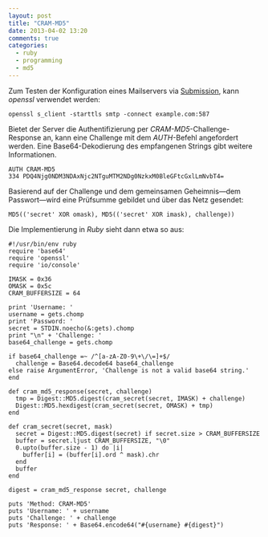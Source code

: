```yaml
---
layout: post
title: "CRAM-MD5"
date: 2013-04-02 13:20
comments: true
categories:
  - ruby
  - programming
  - md5
---
```

Zum Testen der Konfiguration eines Mailservers via
<a href='http://de.wikipedia.org/wiki/Mail_Submission_Agent'>Submission</a>,
kann _openssl_ verwendet werden:

    openssl s_client -starttls smtp -connect example.com:587

Bietet der Server die Authentifizierung per _CRAM-MD5_-Challenge-Response an,
kann eine Challenge mit dem _AUTH_-Befehl angefordert werden.
Eine Base64-Dekodierung des empfangenen Strings gibt weitere Informationen.

    AUTH CRAM-MD5
    334 PDQ4Njg0NDM3NDAxNjc2NTguMTM2NDg0NzkxM0BleGFtcGxlLmNvbT4=

Basierend auf der Challenge und dem gemeinsamen Geheimnis—dem Passwort—wird
eine Prüfsumme gebildet und über das Netz gesendet:

    MD5(('secret' XOR omask), MD5(('secret' XOR imask), challenge))

Die Implementierung in _Ruby_ sieht dann etwa so aus:

    #!/usr/bin/env ruby
    require 'base64'
    require 'openssl'
    require 'io/console'

    IMASK = 0x36
    OMASK = 0x5c
    CRAM_BUFFERSIZE = 64

    print 'Username: '
    username = gets.chomp
    print 'Password: '
    secret = STDIN.noecho(&:gets).chomp
    print "\n" + 'Challenge: '
    base64_challenge = gets.chomp

    if base64_challenge =~ /^[a-zA-Z0-9\+\/\=]+$/
      challenge = Base64.decode64 base64_challenge
    else raise ArgumentError, 'Challenge is not a valid base64 string.'
    end

    def cram_md5_response(secret, challenge)
      tmp = Digest::MD5.digest(cram_secret(secret, IMASK) + challenge)
      Digest::MD5.hexdigest(cram_secret(secret, OMASK) + tmp)
    end

    def cram_secret(secret, mask)
      secret = Digest::MD5.digest(secret) if secret.size > CRAM_BUFFERSIZE
      buffer = secret.ljust CRAM_BUFFERSIZE, "\0"
      0.upto(buffer.size - 1) do |i|
        buffer[i] = (buffer[i].ord ^ mask).chr
      end
      buffer
    end

    digest = cram_md5_response secret, challenge 

    puts 'Method: CRAM-MD5'
    puts 'Username: ' + username
    puts 'Challenge: ' + challenge
    puts 'Response: ' + Base64.encode64("#{username} #{digest}")
